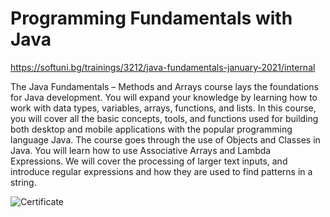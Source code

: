   
#  Programming Fundamentals with Java
https://softuni.bg/trainings/3212/java-fundamentals-january-2021/internal

The Java Fundamentals – Methods and Arrays course lays the foundations for Java development.
You will expand your knowledge by learning how to work with data types, variables, arrays, functions, and lists. 
In this course, you will cover all the basic concepts, tools, and functions used for building both desktop and mobile applications with the popular programming language Java.
The course goes through the use of Objects and Classes in Java. You will learn how to use Associative Arrays and Lambda Expressions. 
We will cover the processing of larger text inputs, and introduce regular expressions and how they are used to find patterns in a string.

![Certificate](https://github.com/salichalak/SoftUni/blob/main/Programming%20Fundamentals%20with%20Java/Programming%20Fundamentals%20with%20Java%20-%20January%202021%20-%20Certificate.jpeg)
